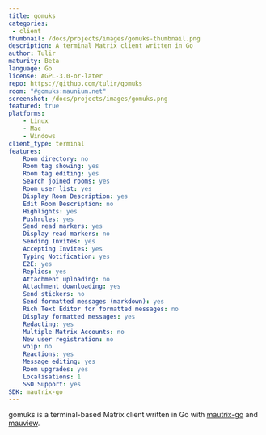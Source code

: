 ```yaml
---
title: gomuks
categories:
 - client
thumbnail: /docs/projects/images/gomuks-thumbnail.png
description: A terminal Matrix client written in Go
author: Tulir
maturity: Beta
language: Go
license: AGPL-3.0-or-later
repo: https://github.com/tulir/gomuks
room: "#gomuks:maunium.net"
screenshot: /docs/projects/images/gomuks.png
featured: true
platforms:
    - Linux
    - Mac
    - Windows
client_type: terminal
features:
    Room directory: no
    Room tag showing: yes
    Room tag editing: yes
    Search joined rooms: yes
    Room user list: yes
    Display Room Description: yes
    Edit Room Description: no
    Highlights: yes
    Pushrules: yes
    Send read markers: yes
    Display read markers: no
    Sending Invites: yes
    Accepting Invites: yes
    Typing Notification: yes
    E2E: yes
    Replies: yes
    Attachment uploading: no
    Attachment downloading: yes
    Send stickers: no
    Send formatted messages (markdown): yes
    Rich Text Editor for formatted messages: no
    Display formatted messages: yes
    Redacting: yes
    Multiple Matrix Accounts: no
    New user registration: no
    voip: no
    Reactions: yes
    Message editing: yes
    Room upgrades: yes
    Localisations: 1
    SSO Support: yes
SDK: mautrix-go
---
```


gomuks is a terminal-based Matrix client written in Go with [mautrix-go](https://matrix.org/docs/projects/sdk/mautrix-go.html) and [mauview](https://github.com/tulir/mauview).
